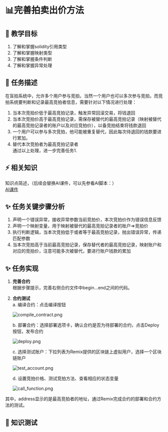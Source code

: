 # 📊完善拍卖出价方法

## **🚧 教学目标**

1. 了解和掌握solidity引用类型
2. 了解和掌握映射类型
3. 了解和掌握条件判断
4. 了解和掌握异常处理

## **💚 任务描述**

在盲拍系统中，允许多个用户参与竞拍，当然一个用户也可以多次参与竞拍，而竞拍系统要判断和记录最高竞拍者信息，需要针对以下情况进行处理：
    
1. 当本次竞拍价低于最高竞拍记录，触发异常回滚交易，将钱退回   
2. 当本次竞拍价高于最高竞拍记录，需保存被替代的最高竞拍记录（映射被替代的最高竞拍记录者的账户以及对应竞拍价），以备竞拍结束将钱款退回
3. 一个用户可以参与多次竞拍，他可能被重复替代，因此每次待退回的钱款要进行累加。  
4. 替代本次竞拍者为最高竞拍记录者  
通过以上处理，进一步完善任务1.  

## **⚡ 相关知识**
知识点简述，（后续会替换AI课件，可以先参看AI脚本：）  
[AI课件](https://docs.qq.com/sheet/DSmdHWWNoT25LTENl?tab=e6n1tf)  
   

## **✨ 任务关键步骤分析**

1. 声明一个错误异常，接收异常参数当前竞拍价，本次竞拍价作为错误信息反馈
2. 声明一个映射变量，用于映射被替代的最高竞拍记录者的账户=>竞拍价
3. 执行判断逻辑，当本次竞拍低于或者等于最高竞拍记录，抛出错误异常，传递匹配参数
4. 当本次竞拍高于当前最高竞拍记录，保存替代者的最高竞拍记录，映射账户和对应的竞拍价，注意可能多次被替代，要进行账户钱款的累加

## **✨ 任务实现**
1. **完善合约**  
    根据步骤提示，完善右侧合约文件中begin...end之间的代码。
3. **合约测试**  
   a. 编译合约：点击编译按钮

   ![compile_contract.png](https://ed3academy.xyz/github/courses/Bid_Master/compile_contract.png)

   b. 部署合约：选择部署选项卡，确认合约是否为待部署的合约，点击Deploy按钮，发布合约

   ![deploy.png](https://ed3academy.xyz/github/courses/Bid_Master/deploy.png)

   c. 选择测试账户：下拉列表为Remix提供的区块链上虚拟用户，选择一个区块链账户

   ![test_account.png](https://ed3academy.xyz/github/courses/Bid_Master/test_account.png)

   d. 设置竞拍价格、测试竞拍方法、查看相应的状态变量

   ![call_function.png](https://ed3academy.xyz/github/courses/Bid_Master/call_function.png)

其中，address显示的是最高竞拍者的地址，通过Remix完成合约的部署和合约方法的测试。

## **🌸 知识测试**  